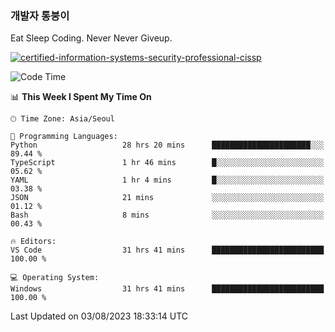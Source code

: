 ### 개발자 통붕이
Eat Sleep Coding.
Never Never Giveup.

[![certified-information-systems-security-professional-cissp](https://user-images.githubusercontent.com/44606727/157613689-acd84ec6-5f8f-4e79-89d9-a8d51f033634.png)](https://www.credly.com/badges/f394a010-85a0-450b-9136-8043af01d71c/public_url)

<!--START_SECTION:waka-->
![Code Time](http://img.shields.io/badge/Code%20Time-1%2C703%20hrs%201%20min-blue)

📊 **This Week I Spent My Time On** 

```text
🕑︎ Time Zone: Asia/Seoul

💬 Programming Languages: 
Python                   28 hrs 20 mins      ██████████████████████░░░   89.44 % 
TypeScript               1 hr 46 mins        █░░░░░░░░░░░░░░░░░░░░░░░░   05.62 % 
YAML                     1 hr 4 mins         █░░░░░░░░░░░░░░░░░░░░░░░░   03.38 % 
JSON                     21 mins             ░░░░░░░░░░░░░░░░░░░░░░░░░   01.12 % 
Bash                     8 mins              ░░░░░░░░░░░░░░░░░░░░░░░░░   00.43 % 

🔥 Editors: 
VS Code                  31 hrs 41 mins      █████████████████████████   100.00 % 

💻 Operating System: 
Windows                  31 hrs 41 mins      █████████████████████████   100.00 % 
```


 Last Updated on 03/08/2023 18:33:14 UTC
<!--END_SECTION:waka-->
